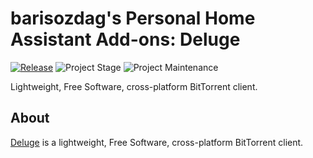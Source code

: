 # barisozdag's Personal Home Assistant Add-ons: Deluge

[![Release][release-shield]][release] ![Project Stage][project-stage-shield] ![Project Maintenance][maintenance-shield]

Lightweight, Free Software, cross-platform BitTorrent client.

## About

[Deluge][deluge] is a lightweight, Free Software, cross-platform BitTorrent
client.

[deluge]: https://deluge-torrent.org/
[maintenance-shield]: https://img.shields.io/maintenance/yes/2021.svg
[project-stage-shield]: https://img.shields.io/badge/project%20stage-production%20ready-brightgreen.svg
[release-shield]: https://img.shields.io/badge/version-v0.2.1-blue.svg
[release]: https://github.com/barisozdag/addon-deluge/tree/v0.2.1